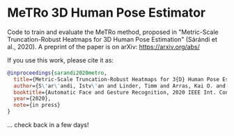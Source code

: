 # MeTRo 3D Human Pose Estimator

Code to train and evaluate the MeTRo method, proposed in "Metric-Scale Truncation-Robust Heatmaps for 3D Human Pose Estimation" (Sárándi et al., 2020). A preprint of the paper is on arXiv: https://arxiv.org/abs/

If you use this work, please cite it as:

```bibtex
@inproceedings{sarandi2020metro,
  title={Metric-Scale Truncation-Robust Heatmaps for 3{D} Human Pose Estimation},
  author={S\'ar\'andi, Istv\'an and Linder, Timm and Arras, Kai O. and Leibe, Bastian},
  booktitle={Automatic Face and Gesture Recognition, 2020 IEEE Int. Conf. on},
  year={2020},
  note={in press}
}
```

... check back in a few days!
